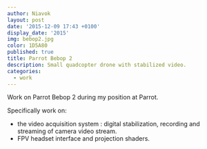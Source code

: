 ```yaml
---
author: Niavok
layout: post
date: '2015-12-09 17:43 +0100'
display_date: '2015'
img: bebop2.jpg
color: 1D5A80
published: true
title: Parrot Bebop 2
description: Small quadcopter drone with stabilized video.
categories:
  - work
---
```

Work on Parrot Bebop 2 during my position at Parrot.

Specifically work on:

- the video acquisition system : digital stabilization, recording and streaming of camera video stream.
- FPV headset interface and projection shaders.
